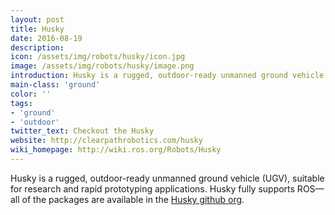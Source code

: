 ```yaml
---
layout: post
title: Husky
date: 2016-08-19
description:
icon: /assets/img/robots/husky/icon.jpg
image: /assets/img/robots/husky/image.png
introduction: Husky is a rugged, outdoor-ready unmanned ground vehicle (UGV), suitable for research and rapid prototyping applications. 
main-class: 'ground'
color: ''
tags:
- 'ground'
- 'outdoor'
twitter_text: Checkout the Husky
website: http://clearpathrobotics.com/husky
wiki_homepage: http://wiki.ros.org/Robots/Husky
---
```


Husky is a rugged, outdoor-ready unmanned ground vehicle (UGV), suitable for research and rapid prototyping applications. Husky fully supports ROS—all of the packages are available in the [Husky github org](https://github.com/husky).
